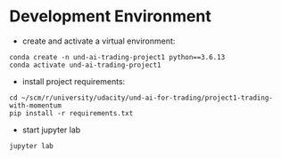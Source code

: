 # Development Environment

- create and activate a virtual environment:
```shell
conda create -n und-ai-trading-project1 python==3.6.13
conda activate und-ai-trading-project1
```
- install project requirements:
```shell
cd ~/scm/r/university/udacity/und-ai-for-trading/project1-trading-with-momentum
pip install -r requirements.txt
```

- start jupyter lab
```shell
jupyter lab
```

